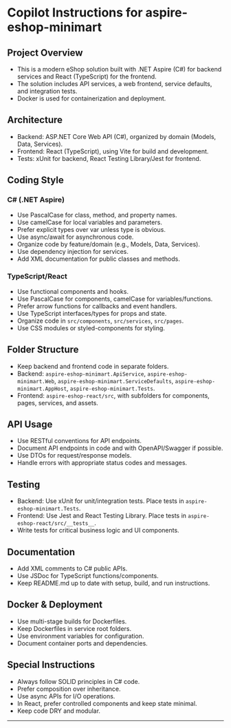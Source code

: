 # Copilot Instructions for aspire-eshop-minimart

## Project Overview
- This is a modern eShop solution built with .NET Aspire (C#) for backend services and React (TypeScript) for the frontend.
- The solution includes API services, a web frontend, service defaults, and integration tests.
- Docker is used for containerization and deployment.

## Architecture
- Backend: ASP.NET Core Web API (C#), organized by domain (Models, Data, Services).
- Frontend: React (TypeScript), using Vite for build and development.
- Tests: xUnit for backend, React Testing Library/Jest for frontend.

## Coding Style
### C# (.NET Aspire)
- Use PascalCase for class, method, and property names.
- Use camelCase for local variables and parameters.
- Prefer explicit types over var unless type is obvious.
- Use async/await for asynchronous code.
- Organize code by feature/domain (e.g., Models, Data, Services).
- Use dependency injection for services.
- Add XML documentation for public classes and methods.

### TypeScript/React
- Use functional components and hooks.
- Use PascalCase for components, camelCase for variables/functions.
- Prefer arrow functions for callbacks and event handlers.
- Use TypeScript interfaces/types for props and state.
- Organize code in `src/components`, `src/services`, `src/pages`.
- Use CSS modules or styled-components for styling.

## Folder Structure
- Keep backend and frontend code in separate folders.
- Backend: `aspire-eshop-minimart.ApiService`, `aspire-eshop-minimart.Web`, `aspire-eshop-minimart.ServiceDefaults`, `aspire-eshop-minimart.AppHost`, `aspire-eshop-minimart.Tests`.
- Frontend: `aspire-eshop-react/src`, with subfolders for components, pages, services, and assets.

## API Usage
- Use RESTful conventions for API endpoints.
- Document API endpoints in code and with OpenAPI/Swagger if possible.
- Use DTOs for request/response models.
- Handle errors with appropriate status codes and messages.

## Testing
- Backend: Use xUnit for unit/integration tests. Place tests in `aspire-eshop-minimart.Tests`.
- Frontend: Use Jest and React Testing Library. Place tests in `aspire-eshop-react/src/__tests__`.
- Write tests for critical business logic and UI components.

## Documentation
- Add XML comments to C# public APIs.
- Use JSDoc for TypeScript functions/components.
- Keep README.md up to date with setup, build, and run instructions.

## Docker & Deployment
- Use multi-stage builds for Dockerfiles.
- Keep Dockerfiles in service root folders.
- Use environment variables for configuration.
- Document container ports and dependencies.

## Special Instructions
- Always follow SOLID principles in C# code.
- Prefer composition over inheritance.
- Use async APIs for I/O operations.
- In React, prefer controlled components and keep state minimal.
- Keep code DRY and modular.

---